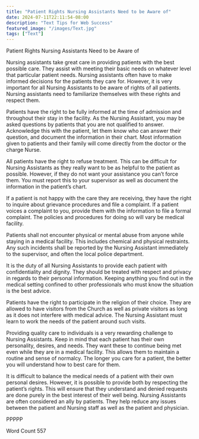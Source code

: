 ```yaml
---
title: "Patient Rights Nursing Assistants Need to be Aware of"
date: 2024-07-11T22:11:54-08:00
description: "Text Tips for Web Success"
featured_image: "/images/Text.jpg"
tags: ["Text"]
---
```


Patient Rights Nursing Assistants Need to be Aware of

Nursing assistants take great care in providing patients with the best possible care. They assist with meeting their basic needs on whatever level that particular patient needs. Nursing assistants often have to make informed decisions for the patients they care for. However, it is very important for all Nursing Assistants to be aware of rights of all patients. Nursing assistants need to familiarize themselves with these rights and respect them.

Patients have the right to be fully informed at the time of admission and throughout their stay in the facility. As the Nursing Assistant, you may be asked questions by patients that you are not qualified to answer. Acknowledge this with the patient, let them know who can answer their question, and document the information in their chart. Most information given to patients and their family will come directly from the doctor or the charge Nurse. 

All patients have the right to refuse treatment. This can be difficult for Nursing Assistants as they really want to be as helpful to the patient as possible. However, if they do not want your assistance you can’t force them. You must report this to your supervisor as well as document the information in the patient’s chart. 

If a patient is not happy with the care they are receiving, they have the right to inquire about grievance procedures and file a complaint. If a patient voices a complaint to you, provide them with the information to file a formal complaint. The policies and procedures for doing so will vary be medical facility.

Patients shall not encounter physical or mental abuse from anyone while staying in a medical facility. This includes chemical and physical restraints. Any such incidents shall be reported by the Nursing Assistant immediately to the supervisor, and often the local police department.

It is the duty of all Nursing Assistants to provide each patient with confidentiality and dignity. They should be treated with respect and privacy in regards to their personal information. Keeping anything you find out in the medical setting confined to other professionals who must know the situation is the best advice.

Patients have the right to participate in the religion of their choice. They are allowed to have visitors from the Church as well as private visitors as long as it does not interfere with medical advice. The Nursing Assistant must learn to work the needs of the patient around such visits. 

Providing quality care to individuals is a very rewarding challenge to Nursing Assistants. Keep in mind that each patient has their own personality, desires, and needs. They want these to continue being met even while they are in a medical facility. This allows them to maintain a routine and sense of normalcy. The longer you care for a patient, the better you will understand how to best care for them.

It is difficult to balance the medical needs of a patient with their own personal desires. However, it is possible to provide both by respecting the patient’s rights. This will ensure that they understand and denied requests are done purely in the best interest of their well being. Nursing Assistants are often considered an ally by patients. They help reduce any issues between the patient and Nursing staff as well as the patient and physician. 

PPPPP

Word Count 557




